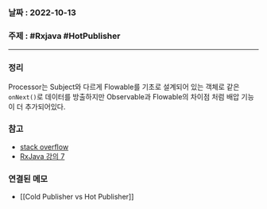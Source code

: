 ### 날짜 : 2022-10-13
### 주제 : #Rxjava #HotPublisher
----
### 정리
Processor는 Subject와 다르게 Flowable를 기초로 설계되어 있는 객체로 같은 `onNext()`로 데이터를 방출하지만 Observable과 Flowable의 차이점 처럼 배압 기능이 더 추가되어있다. 

### 참고
- [stack overflow](https://stackoverflow.com/questions/51016586/rxjava-subjects-vs-processors)
- [RxJava 강의 7](https://kangraemin.github.io/android/2021/09/15/cold_hot_publisher_subject/)

### 연결된 메모
- [[Cold Publisher vs Hot Publisher]]